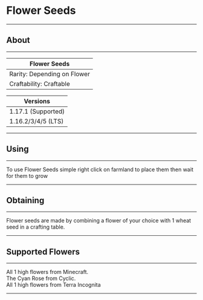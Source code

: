 # Flower Seeds
---

## About
---
| Flower Seeds |
|----------------|
| Rarity:	Depending on Flower |                       
| Craftability: Craftable |

|Versions|
|--------|
| 1.17.1 (Supported)|
| 1.16.2/3/4/5 (LTS)|

---

## Using
---

To use Flower Seeds simple right click on farmland to place them then wait for them to grow

---

## Obtaining
---

Flower seeds are made by combining a flower of your choice with 1 wheat seed in a crafting table.

---

## Supported Flowers
---

All 1 high flowers from Minecraft.    
The Cyan Rose from Cyclic.  
All 1 high flowers from Terra Incognita

---
